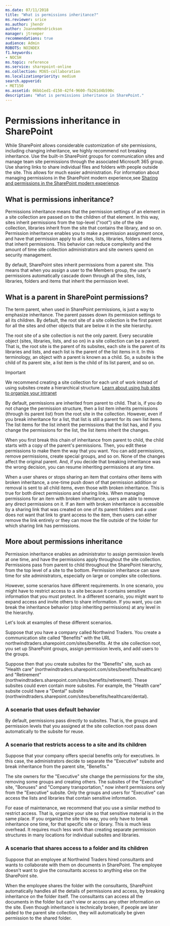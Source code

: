 ```yaml
---
ms.date: 07/11/2018
title: "What is permissions inheritance?"
ms.reviewer: srice
ms.author: jhendr
author: JoanneHendrickson
manager: jtremper
recommendations: true
audience: Admin
ROBOTS: NOINDEX
f1.keywords:
- NOCSH
ms.topic: reference
ms.service: sharepoint-online
ms.collection: M365-collaboration
ms.localizationpriority: medium
search.appverid:
- MET150
ms.assetid: 06bb1ed1-d150-42f4-9600-fb261d4b590c
description: "What is permissions inheritance in SharePoint."
---
```


# Permissions inheritance in SharePoint

While SharePoint allows considerable customization of site permissions, including changing inheritance, we highly recommend not breaking inheritance. Use the built-in SharePoint groups for communication sites and manage team site permissions through the associated Microsoft 365 group. Use sharing links to share individual files and folders with people outside the site. This allows for much easier administration. For information about managing permissions in the SharePoint modern experience,see [Sharing and permissions in the SharePoint modern experience](modern-experience-sharing-permissions.md).

## What is permissions inheritance?

Permissions inheritance means that the permission settings of an element in a site collection are passed on to the children of that element. In this way, sites inherit permissions from the top-level ("root") site of the site collection, libraries inherit from the site that contains the library, and so on. Permission inheritance enables you to make a permission assignment once, and have that permission apply to all sites, lists, libraries, folders and items that inherit permissions. This behavior can reduce complexity and the amount of time site collection administrators and site owners spend on security management.
  
By default, SharePoint sites inherit permissions from a parent site. This means that when you assign a user to the Members group, the user's permissions automatically cascade down through all the sites, lists, libraries, folders and items that inherit the permission level.
  
## What is a parent in SharePoint permissions?
<a name="__toc340139789"> </a>

The term parent, when used in SharePoint permissions, is just a way to emphasize inheritance. The parent passes down its permission settings to all its children. By default, the root site of a site collection is the first parent for all the sites and other objects that are below it in the site hierarchy.
  
The root site of a site collection is not the only parent. Every securable object (sites, libraries, lists, and so on) in a site collection can be a parent. That is, the root site is the parent of its subsites, each site is the parent of its libraries and lists, and each list is the parent of the list items in it. In this terminology, an object with a parent is known as a child. So, a subsite is the child of its parent site, a list item is the child of its list parent, and so on.

> [!IMPORTANT]
> We recommend creating a site collection for each unit of work instead of using subsites create a hierarchical structure. [Learn about using hub sites to organize your intranet](planning-hub-sites.md) 
  
By default, permissions are inherited from parent to child. That is, if you do not change the permission structure, then a list item inherits permissions (through its parent list) from the root site in the collection. However, even if you break inheritance for a list, that list is still a parent for its own list items. The list items for the list inherit the permissions that the list has, and if you change the permissions for the list, the list items inherit the changes.
  
When you first break this chain of inheritance from parent to child, the child starts with a copy of the parent's permissions. Then, you edit these permissions to make them the way that you want. You can add permissions, remove permissions, create special groups, and so on. None of the changes affect the original parent. And, if you decide that breaking inheritance was the wrong decision, you can resume inheriting permissions at any time.

When a user shares or stops sharing an item that contains other items with broken inheritance, a one-time push down of that permission addition or removal is sent to all child items, even those with broken inheritance. This is true for both direct permissions and sharing links. When managing permissions for an item with broken inheritance, users are able to remove any direct permissions on it. If an item with broken inheritance is accessible by a sharing link that was created on one of its parent folders and a user does not want that link to grant access to the item, then users can either remove the link entirely or they can move the file outside of the folder for which sharing link has permissions.
  
## More about permissions inheritance
<a name="__toc340139790"> </a>

Permission inheritance enables an administrator to assign permission levels at one time, and have the permissions apply throughout the site collection. Permissions pass from parent to child throughout the SharePoint hierarchy, from the top level of a site to the bottom. Permission inheritance can save time for site administrators, especially on large or complex site collections.
  
However, some scenarios have different requirements. In one scenario, you might have to restrict access to a site because it contains sensitive information that you must protect. In a different scenario, you might want to expand access and invite others to share information. If you want, you can break the inheritance behavior (stop inheriting permissions) at any level in the hierarchy.
  
Let's look at examples of these different scenarios.
  
Suppose that you have a company called Northwind Traders. You create a communication site called "Benefits" with the URL northwindtraders.sharepoint.com/sites/benefits. At the site collection root, you set up SharePoint groups, assign permission levels, and add users to the groups.
  
Suppose then that you create subsites for the "Benefits" site, such as "Health care" (northwindtraders.sharepoint.com/sites/benefits/healthcare) and "Retirement" (northwindtraders.sharepoint.com/sites/benefits/retirement). These subsites could even contain more subsites. For example, the "Health care" subsite could have a "Dental" subsite (northwindtraders.sharepoint.com/sites/benefits/healthcare/dental).
  
### A scenario that uses default behavior
<a name="__toc340139791"> </a>

By default, permissions pass directly to subsites. That is, the groups and permission levels that you assigned at the site collection root pass down automatically to the subsite for reuse.
  
### A scenario that restricts access to a site and its children
<a name="__toc340139792"> </a>

Suppose that your company offers special benefits only for executives. In this case, the administrators decide to separate the "Executive" subsite and break inheritance from the parent site, "Benefits."
  
The site owners for the "Executive" site change the permissions for the site, removing some groups and creating others. The subsites of the "Executive" site, "Bonuses" and "Company transportation," now inherit permissions only from the "Executive" subsite. Only the groups and users for "Executive" can access the lists and libraries that contain sensitive information.
  
For ease of maintenance, we recommend that you use a similar method to restrict access. That is, organize your site so that sensitive material is in the same place. If you organize the site this way, you only have to break inheritance one time, for that specific site or library. This is much less overhead. It requires much less work than creating separate permission structures in many locations for individual subsites and libraries.
  
### A scenario that shares access to a folder and its children
<a name="__toc340139793"> </a>

Suppose that an employee at Northwind Traders hired consultants and wants to collaborate with them on documents in SharePoint. The employee doesn't want to give the consultants access to anything else on the SharePoint site.
  
When the employee shares the folder with the consultants, SharePoint automatically handles all the details of permissions and access, by breaking inheritance on the folder itself. The consultants can access all the documents in the folder but can't view or access any other information on the site. Even though inheritance is technically broken, if people are later added to the parent site collection, they will automatically be given permission to the shared folder.
  


